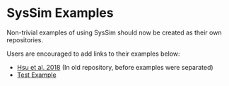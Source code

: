# SysSim Examples

Non-trivial examples of using SysSim should now be created as their own repositories.

Users are encouraged to add links to their examples below:
- [Hsu et al. 2018](https://github.com/dch216/ExoplanetsSysSim.jl/tree/hsu-et-al-2018/examples/hsu_etal_2018) (In old repository, before examples were separated)
- [Test Example]()

